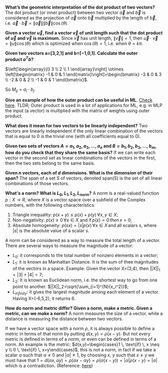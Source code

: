 **What’s the geometric interpretation of the dot product of two vectors?**
The dot product (or inner product) between two vector $\vec{a}$ and $\vec{b}$ is considered as the projection of $\vec{a}$ onto $\vec{b}$ multiplied by the length of $\vec{b}$, i.e. $\vec{a}\cdot\vec{b}=\lVert \vec{a} \rVert \lVert \vec{b} \rVert \cos(\theta)$. 

**Given a vector $\vec{u}$, find a vector $\vec{v}$ of unit length such that the dot product of $\vec{u}$ and $\vec{v}$ is maximum.**
Since $\vec{v}$ has unit length, $\lVert \vec{v} \rVert=1$, then $\vec{u} \cdot \vec{v} = \lVert u \rVert \cos(\theta)$ which is optimized when $\cos(\theta)=1$, i.e. when $\theta=k\pi$.

**Given two vectors a=[3,2,1] and b=[−1,0,1]. Calculate the outer product $a^Tb$?**

$\left[\begin{array}{l} 3 \\ 2 \\ 1 \end{array}\right] \otimes \left[\begin{matrix} -1 & 0 & 1 \end{matrix}\right]=\begin{bmatrix} -3 & 0 & 3 \\ -2 & 0 & 2 \\ -1 & 0 & 1 \end{bmatrix}$.

So $M_{ij}=a_i \cdot b_j$.

**Give an example of how the outer product can be useful in ML.**
[Check here](https://www.quora.com/Why-are-inner-products-and-dot-products-so-important-and-prevalent-in-machine-learning). TLDR; Outer product is used in a lot of applications for ML, e.g. in MLP the input (a vector) is multiplied with the matrix of weights using outer product.

**What does it mean for two vectors to be linearly independent?**
Two vectors are linearly independent if the only linear combination of the vectors that is equal to 0 is the trivial one (with all coefficients equal to 0).

**Given two sets of vectors $A=a_1,a_2,a_3,...,a_n$ and $B=b_1,b_2,b_3,...,b_m$, how do you check that they share the same basis?**
If we can write each vector in the second set as linear combinations of the vectors in the first, then the two sets belong to the same basis.

**Given $n$ vectors, each of $d$ dimensions. What is the dimension of their span?**
The span of a set S of vectors, denoted span(S) is the set of all linear combinations of those vectors.

**What's a norm? What is $L_0,L_1,L_2,L_{norm}$?**
A norm is a real-valued function $p:X \rightarrow R$, where $X$ is a vector space over a subfield of the Complex numbers, with the following characteristics:
1. Triangle inequality: $p(x+y) \leq p(x) + p(y) \, \forall x,y \in X$;
2. Non-negativity: $p(x) \geq 0 \, \forall x \in X$ and $\text{if} \, p(x)=0 \, then \, x=0$;
3. Absolute homogeneity: $p(sx)=|s|p(x) \, \forall x \in X \, \text{and all scalars } s$, where $|s|$ is the absolute value of a scalar $s$.

A norm can be considered as a way to measure the total length of a vector. There are several ways to measure the magnitude of a vector:
- $L_0$: it corresponds to the total number of nonzero elements in a vector;
- $L_1$: it is known as Manhattan Distance. It is the sum of thee magnitudes of the vectors in a space. Example: Given the vector X=(3,4), then $||X||_1=|3|+|4|=7$;
- $L_2$: It is known as Euclidean norm, i.e. the shortest way to go from one point to another. $||X||_2=\sqrt{\sum_{i=1}^{N}(x_i^2)}$;
- $L_{infinity}$: it gives the largest magnitude among each element of a vector. Having X=(-6,5,2), it returns 6.

**How do norm and metric differ? Given a norm, make a metric. Given a metric, can we make a norm?**
A norm measures the size of a vector, while a distance is measuring the distance between two vectors.

If we have a vector space with a norm $\rho$, it is always possible to define a metric in terms of that norm by putting $d(x,y)=\rho(x−y)$. But not every metric is defined in terms of a norm, or even can be defined in terms of a norm. An example is the metric: $d(x,y)=\begin{cases}1 \, \text{if} \, x \neq y \\ 0 \, \text{if} \, x=y\end{cases}$, this is not a norm, in fact if we take a scalar $\alpha$ such that $\alpha \neq 0$ and $|\alpha| \neq 1$, by choosing x, y such that $x \neq y$ we must have that $1 = d(\alpha x, \alpha y) = \rho(\alpha x - \alpha y) = \rho(\alpha(x-y)) = |\alpha| \rho(x-y) = |\alpha|$ which is a contradiction. (Reference: [here](https://www.physicsforums.com/threads/norm-vs-a-metric.671477/#:~:text=A%20norm%20and%20a%20metric,number))